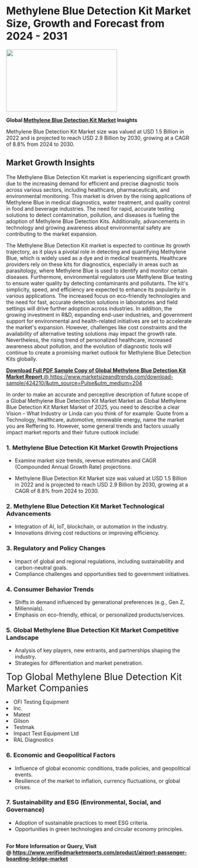 <H1>Methylene Blue Detection Kit Market Size, Growth and Forecast from 2024 - 2031</H1><img class="aligncenter size-medium wp-image-584254" src="https://thirdeyenews.in/wp-content/uploads/2024/09/Global-Market-Research-300x168.jpeg" alt="" width="300" height="168" /><p><strong>Global&nbsp;<a href="https://www.marketsizeandtrends.com/download-sample/424210/&amp;utm_source=Pulse&amp;utm_medium=204">Methylene Blue Detection Kit Market</a> Insights</strong></p><p>Methylene Blue Detection Kit Market size was valued at USD 1.5 Billion in 2022 and is projected to reach USD 2.9 Billion by 2030, growing at a CAGR of 8.8% from 2024 to 2030.</p><p><h2>Market Growth Insights</h2> <p>The Methylene Blue Detection Kit market is experiencing significant growth due to the increasing demand for efficient and precise diagnostic tools across various sectors, including healthcare, pharmaceuticals, and environmental monitoring. This market is driven by the rising applications of Methylene Blue in medical diagnostics, water treatment, and quality control in food and beverage industries. The need for rapid, accurate testing solutions to detect contamination, pollution, and diseases is fueling the adoption of Methylene Blue Detection Kits. Additionally, advancements in technology and growing awareness about environmental safety are contributing to the market expansion.</p> <p><a href="#"></a></p> <p>The Methylene Blue Detection Kit market is expected to continue its growth trajectory, as it plays a pivotal role in detecting and quantifying Methylene Blue, which is widely used as a dye and in medical treatments. Healthcare providers rely on these kits for diagnostics, especially in areas such as parasitology, where Methylene Blue is used to identify and monitor certain diseases. Furthermore, environmental regulators use Methylene Blue testing to ensure water quality by detecting contaminants and pollutants. The kit's simplicity, speed, and efficiency are expected to enhance its popularity in various applications. The increased focus on eco-friendly technologies and the need for fast, accurate detection solutions in laboratories and field settings will drive further adoption across industries. In addition, the growing investment in R&D, expanding end-user industries, and government support for environmental and health-related initiatives are set to accelerate the market's expansion. However, challenges like cost constraints and the availability of alternative testing solutions may impact the growth rate. Nevertheless, the rising trend of personalized healthcare, increased awareness about pollution, and the evolution of diagnostic tools will continue to create a promising market outlook for Methylene Blue Detection Kits globally.</p> <p><a href="#"></p><p><span class=""><strong>Download Full PDF Sample Copy of Global Methylene Blue Detection Kit Market Report</strong> @ <a href="https://www.marketsizeandtrends.com/download-sample/424210/&amp;utm_source=Pulse&amp;utm_medium=204" target="_blank">https://www.marketsizeandtrends.com/download-sample/424210/&amp;utm_source=Pulse&amp;utm_medium=204</a></span></p><p>In order to make an accurate and perceptive description of future scope of a Global&nbsp;Methylene Blue Detection Kit Market Market as Global&nbsp;Methylene Blue Detection Kit Market Market of 2025, you need to describe a clear Vision &ndash; What Industry or Linda can you think of for example: Quote from a Technology, healthcare, automotive, renewable energy, name the market you are Reffering to. However, some general trends and factors usually impact market reports and their future outlook include:</p><h3>1.&nbsp;<strong>Methylene Blue Detection Kit Market Growth Projections</strong></h3><ul><li>Examine market size trends, revenue estimates and CAGR (Compounded Annual Growth Rate) projections.</li><li><p>Methylene Blue Detection Kit Market size was valued at USD 1.5 Billion in 2022 and is projected to reach USD 2.9 Billion by 2030, growing at a CAGR of 8.8% from 2024 to 2030.</p></li></ul><h3>2.&nbsp;<strong>Methylene Blue Detection Kit Market Technological Advancements</strong></h3><ul><li>Integration of AI, IoT, blockchain, or automation in the industry.</li><li>Innovations driving cost reductions or improving efficiency.</li></ul><h3>3.&nbsp;<strong>Regulatory and Policy Changes</strong></h3><ul><li>Impact of global and regional regulations, including sustainability and carbon-neutral goals.</li><li>Compliance challenges and opportunities tied to government initiatives.</li></ul><h3>4.&nbsp;<strong>Consumer Behavior Trends</strong></h3><ul><li>Shifts in demand influenced by generational preferences (e.g., Gen Z, Millennials).</li><li>Emphasis on eco-friendly, ethical, or personalized products/services.</li></ul><h3>5.&nbsp;<strong>Global Methylene Blue Detection Kit Market Competitive Landscape</strong></h3><ul><li>Analysis of key players, new entrants, and partnerships shaping the industry.</li><li>Strategies for differentiation and market penetration.</li></ul><p data-pm-slice="1 1 []"><span style="color: inherit; font-family: inherit; font-size: 25px;">Top Global Methylene Blue Detection Kit Market Companies</span></p><div class="" data-test-id=""><p><li>OFI Testing Equipment</li><li> Inc.</li><li> Matest</li><li> Gilson</li><li> Testmak</li><li> Impact Test Equipment Ltd</li><li> RAL Diagnostics</li></p></div><h3>6.&nbsp;<strong>Economic and Geopolitical Factors</strong></h3><ul><li>Influence of global economic conditions, trade policies, and geopolitical events.</li><li>Resilience of the market to inflation, currency fluctuations, or global crises.</li></ul><h3>7.&nbsp;<strong>Sustainability and ESG (Environmental, Social, and Governance)</strong></h3><ul><li>Adoption of sustainable practices to meet ESG criteria.</li><li>Opportunities in green technologies and circular economy principles.</li></ul><h2><strong style="font-size: 14px;">For More Information or Query, Visit @&nbsp;</strong><a style="background-color: #ffffff; font-size: 14px;" href="https://www.marketsizeandtrends.com/report/methylene-blue-detection-kit-market/" target="_blank">https://www.verifiedmarketreports.com/product/airport-passenger-boarding-bridge-market</a></h2>
